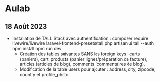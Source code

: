 # Aulab

## 18 Août 2023
- Installation de TALL Stack avec authentification :
    composer require livewire/livewire laravel-frontend-presets/tall
    php artisan ui tall --auth
    npm install
    npm run dev
  - Création des tables suivantes SANS les foreign keys : carts (paniers), cart_products (panier lignes/préparation de facture), articles (articles de blog), comments (commentaires de blog).
  - Modification de la table users pour ajouter : address, city, zipcode, country et profile_photo.

